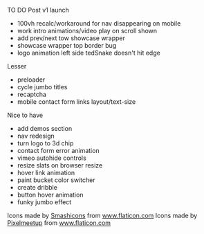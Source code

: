 TO DO
Post v1 launch
* 100vh recalc/workaround for nav disappearing on mobile
* work intro animations/video play on scroll shown 
* add prev/next tow showcase wrapper
* showcase wrapper top border bug
* logo animation left side tedSnake doesn't hit edge

Lesser
* preloader
* cycle jumbo titles
* recaptcha
* mobile contact form links layout/text-size

Nice to have
* add demos section
* nav redesign
* turn logo to 3d chip
* contact form error animation
* vimeo autohide controls
* resize slats on browser resize
* hover link animation
* paint bucket color switcher
* create dribble
* button hover animation
* funky jumbo effect

Icons made by <a href="https://www.flaticon.com/authors/smashicons" title="Smashicons">Smashicons</a> from <a href="https://www.flaticon.com/" title="Flaticon"> www.flaticon.com</a>
Icons made by <a href="https://www.flaticon.com/authors/pixelmeetup" title="Pixelmeetup">Pixelmeetup</a> from <a href="https://www.flaticon.com/" title="Flaticon"> www.flaticon.com</a>